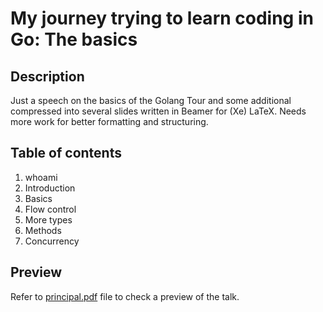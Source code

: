 # My journey trying to learn coding in Go: The basics

## Description
Just a speech on the basics of the Golang Tour and some additional compressed into several slides written in Beamer for (Xe) LaTeX. Needs more work for better formatting and structuring. 

## Table of contents
1. whoami
2. Introduction
3. Basics
4. Flow control
5. More types
6. Methods
7. Concurrency

## Preview
Refer to [principal.pdf](https://github.com/jialvarez/golang-basics/blob/main/principal.pdf) file to check a preview of the talk.
